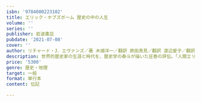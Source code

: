 ```yaml
---
isbn: '9784000223102'
title: エリック・ホブズボーム 歴史の中の人生
volume: ''
series: ''
publisher: 岩波書店
pubdate: '2021-07-08'
cover: ''
author: リチャード・J．エヴァンズ／著 木畑洋一／翻訳 原田真見／翻訳 渡辺愛子／翻訳 芝崎祐典／翻訳 ほか
description: 世界的歴史家の生涯と時代を、歴史学の泰斗が描いた圧巻の評伝。「人間エリック」のすべてが明らかに。
price: '5300'
genre: 歴史・地理
target: 一般
format: 単行本
content: 伝記

---
```

